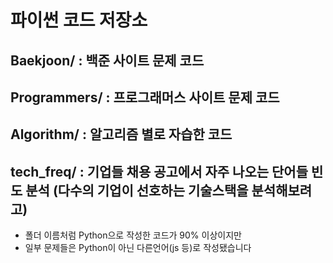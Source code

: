 # 파이썬 코드 저장소
## Baekjoon/ : 백준 사이트 문제 코드
## Programmers/ : 프로그래머스 사이트 문제 코드
## Algorithm/ : 알고리즘 별로 자습한 코드
## tech_freq/ : 기업들 채용 공고에서 자주 나오는 단어들 빈도 분석 (다수의 기업이 선호하는 기술스택을 분석해보려고)
- 폴더 이름처럼 Python으로 작성한 코드가 90% 이상이지만<br>
- 일부 문제들은 Python이 아닌 다른언어(js 등)로 작성됐습니다
